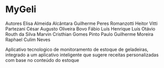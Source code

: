 # MyGeli
Autores
Elisa Almeida Alcântara
Guilherme Peres Romanzotti
Heitor Vitti Partezani
César Augusto Oliveira Bovo
Fábio Luís Henrique
Luís Otávio Routh da Silva
Marvin Cristhian Gomes Pinto
Paulo Guilherme Moreira
Raphael Culim Neves

Aplicativo tecnologico de monitoramento de estoque de geladeiras, integrado a um aplicativo inteligente que sugere receitas personalizadas com base no conteúdo do estoque

